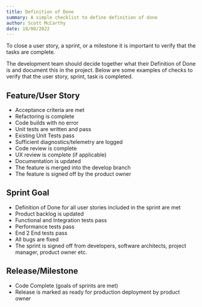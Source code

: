 ```yaml
---
title: Definition of Done
summary: A simple checklist to define definition of done
author: Scott McCarthy
date: 18/08/2022
---
```


To close a user story, a sprint, or a milestone it is important to verify that the tasks are complete.

The development team should decide together what their Definition of Done is and document this in the project. Below are some examples of checks to verify that the user story, sprint, task is completed.

## Feature/User Story

- Acceptance criteria are met
- Refactoring is complete
- Code builds with no error
- Unit tests are written and pass
- Existing Unit Tests pass
- Sufficient diagnostics/telemetry are logged
- Code review is complete
- UX review is complete (if applicable)
- Documentation is updated
- The feature is merged into the develop branch
- The feature is signed off by the product owner

## Sprint Goal

- Definition of Done for all user stories included in the sprint are met
- Product backlog is updated
- Functional and Integration tests pass
- Performance tests pass
- End 2 End tests pass
- All bugs are fixed
- The sprint is signed off from developers, software architects, project manager, product owner etc.

## Release/Milestone

- Code Complete (goals of sprints are met)
- Release is marked as ready for production deployment by product owner
